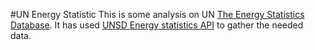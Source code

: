 #UN Energy Statistic
This is some analysis on UN [The Energy Statistics Database](https://unstats.un.org/unsd/energystats/data/). It has used [UNSD Energy statistics API](https://data.un.org/WS) to gather the needed data.
